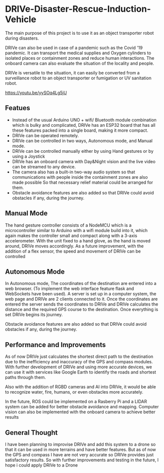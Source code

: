 # DRIVe-Disaster-Rescue-Induction-Vehicle

The main purpose of this project is to use it as an object transporter robot during disasters.

DRIVe can also be used in case of a pandemic such as the Covid '19 pandemic. It can transport the medical supplies and Oxygen cylinders to isolated places or containment zones and reduce human interactions. The onboard camera can also evaluate the situation of the locality and people.

DRIVe is versatile to the situation, it can easily be converted from a surveillance robot to an object transporter or fumigation or UV sanitation robot.

https://youtu.be/yySOq4Lg5jU

## Featues

- Instead of the usual Arduino UNO + wifi/ Bluetooth module combination which is bulky and complicated, DRIVe has an ESP32 board that has all these features packed into a single board, making it more compact.
- DRIVe can be operated remotely.
- DRIVe can be controlled in two ways, Autonomous mode, and Manual mode.
- DRIVe can be controlled manually either by using Hand gestures or by using a Joystick
- DRIVe has an onboard camera with Day&Night vision and the live video can be streamed to any device.
- The camera also has a built-in two-way audio system so that communications with people inside the containment zones are also made possible So that necessary relief material could be arranged for them.
- Obstacle avoidance features are also added so that DRIVe could avoid obstacles if any, during the journey.


## Manual Mode

The hand gesture controller consists of a NodeMCU which is a microcontroller similar to Arduino with a wifi module build into it, which again makes the controller small and compact along with a 3-axis accelerometer. With the unit fixed to a hand glove, as the hand is moved around, DRIVe moves accordingly. As a future improvement, with the addition of a flex sensor, the speed and movement of DRIVe can be controlled

## Autonomous Mode

In Autonomous mode, The coordinates of the destination are entered into a web browser. (To implement the web interface feature flask and WebSockets have been used). A server is set up in a computer system, the web page and DRIVe are 2 clients connected to it. Once the coordinates are entered the server sends the coordinates to DRIVe and DRIVe calculates the distance and the required GPS course to the destination. Once everything is set DRIVe begins its journey.

Obstacle avoidance features are also added so that DRIVe could avoid obstacles if any, during the journey.

## Performance and Improvements 

As of now DRIVe just calculates the shortest direct path to the destination due to the inefficiency and inaccuracy of the GPS and compass modules. 
With further development of DRIVe and using more accurate devices, we can use it with services like Google Earth to identify the roads and shortest paths through them.

Also with the addition of RGBD cameras and AI into DRIVe, it would be able to recognize water, fire, humans, or even obstacles more accurately.

In the future, ROS could be implemented on a Rasberry Pi and a LIDAR system can be added for better obstacle avoidance and mapping. Computer vision can also be implemented with the onboard camera to achieve better results

## General Thought
I have been planning to improvise DRIVe and add this system to a drone so that it can be used in more terrains and have better features. But as of now the GPS and compass I have are not very accurate so DRIVe provides just satisfactory results. So with further improvements and testing in the future, I hope i could apply DRIVe to a Drone 
